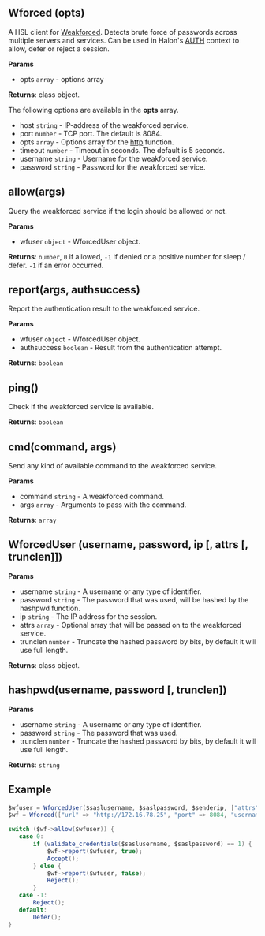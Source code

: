 ## Wforced (opts)
A HSL client for [Weakforced](https://github.com/PowerDNS/weakforced). Detects brute force of passwords across multiple servers and services. Can be used in Halon's [AUTH](https://docs.halon.io/hsl/auth.html) context to allow, defer or reject a session.

**Params**

- opts `array` - options array

**Returns**: class object.

The following options are available in the **opts** array.

- host `string` - IP-address of the weakforced service.
- port `number` - TCP port. The default is 8084.
- opts `array` - Options array for the [http](https://docs.halon.io/hsl/functions.html#http) function.
- timeout `number` - Timeout in seconds. The default is 5 seconds.
- username `string` - Username for the weakforced service.
- password `string` - Password for the weakforced service.

## allow(args)
Query the weakforced service if the login should be allowed or not.

**Params**

- wfuser `object` - WforcedUser object. 

**Returns**: `number`, `0` if allowed, `-1` if denied or a positive number for sleep / defer. `-1` if an error occurred.

## report(args, authsuccess)
Report the authentication result to the weakforced service.

**Params**

- wfuser `object` - WforcedUser object.
- authsuccess `boolean` - Result from the authentication attempt. 

**Returns**: `boolean`

## ping()
Check if the weakforced service is available.

**Returns**: `boolean`

## cmd(command, args)
Send any kind of available command to the weakforced service.

**Params**

- command `string` - A weakforced command.
- args `array` - Arguments to pass with the command.

**Returns**: `array`

## WforcedUser (username, password, ip [, attrs [, trunclen]])

**Params**

- username `string` - A username or any type of identifier.
- password `string` - The password that was used, will be hashed by the hashpwd function.
- ip `string` - The IP address for the session.
- attrs `array` - Optional array that will be passed on to the weakforced service.
- trunclen `number` - Truncate the hashed password by bits, by default it will use full length.

**Returns**: class object.

## hashpwd(username, password [, trunclen])

**Params**
- username `string` - A username or any type of identifier.
- password `string` - The password that was used.
- trunclen `number` - Truncate the hashed password by bits, by default it will use full length.

**Returns**: `string`

## Example

```java
$wfuser = WforcedUser($saslusername, $saslpassword, $senderip, ["attrs" => ["policyclient" => $serverip]]);
$wf = Wforced(["url" => "http://172.16.78.25", "port" => 8084, "username" => "admin", "password" => "admin"]);

switch ($wf->allow($wfuser)) {
   case 0:
       if (validate_credentials($saslusername, $saslpassword) == 1) {
           $wf->report($wfuser, true);
           Accept();
       } else {
           $wf->report($wfuser, false);
           Reject();
       }
   case -1:
       Reject();
   default:
       Defer();
}
```
